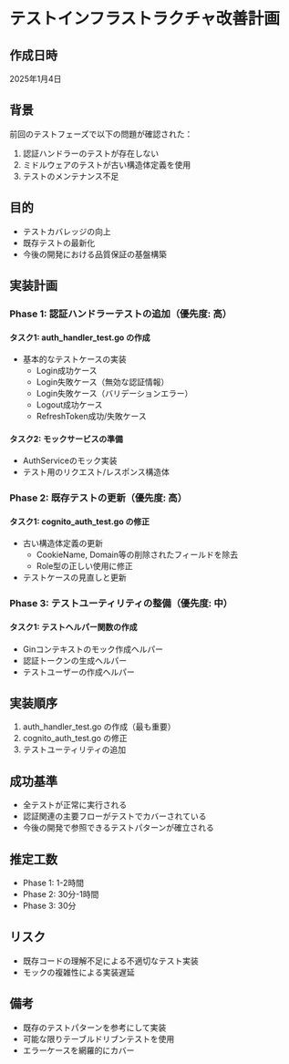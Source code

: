 # テストインフラストラクチャ改善計画

## 作成日時
2025年1月4日

## 背景
前回のテストフェーズで以下の問題が確認された：
1. 認証ハンドラーのテストが存在しない
2. ミドルウェアのテストが古い構造体定義を使用
3. テストのメンテナンス不足

## 目的
- テストカバレッジの向上
- 既存テストの最新化
- 今後の開発における品質保証の基盤構築

## 実装計画

### Phase 1: 認証ハンドラーテストの追加（優先度: 高）

#### タスク1: auth_handler_test.go の作成
- 基本的なテストケースの実装
  - Login成功ケース
  - Login失敗ケース（無効な認証情報）
  - Login失敗ケース（バリデーションエラー）
  - Logout成功ケース
  - RefreshToken成功/失敗ケース

#### タスク2: モックサービスの準備
- AuthServiceのモック実装
- テスト用のリクエスト/レスポンス構造体

### Phase 2: 既存テストの更新（優先度: 高）

#### タスク1: cognito_auth_test.go の修正
- 古い構造体定義の更新
  - CookieName, Domain等の削除されたフィールドを除去
  - Role型の正しい使用に修正
- テストケースの見直しと更新

### Phase 3: テストユーティリティの整備（優先度: 中）

#### タスク1: テストヘルパー関数の作成
- Ginコンテキストのモック作成ヘルパー
- 認証トークンの生成ヘルパー
- テストユーザーの作成ヘルパー

## 実装順序
1. auth_handler_test.go の作成（最も重要）
2. cognito_auth_test.go の修正
3. テストユーティリティの追加

## 成功基準
- 全テストが正常に実行される
- 認証関連の主要フローがテストでカバーされている
- 今後の開発で参照できるテストパターンが確立される

## 推定工数
- Phase 1: 1-2時間
- Phase 2: 30分-1時間
- Phase 3: 30分

## リスク
- 既存コードの理解不足による不適切なテスト実装
- モックの複雑性による実装遅延

## 備考
- 既存のテストパターンを参考にして実装
- 可能な限りテーブルドリブンテストを使用
- エラーケースを網羅的にカバー